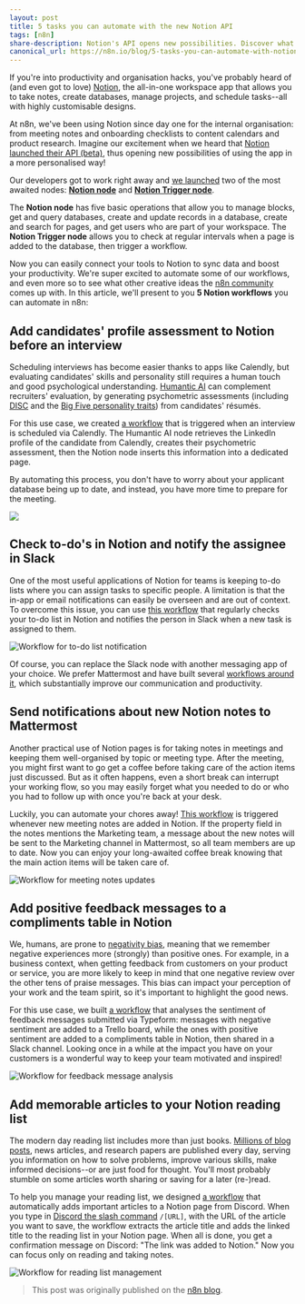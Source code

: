 ```yaml
---
layout: post
title: 5 tasks you can automate with the new Notion API
tags: [n8n]
share-description: Notion's API opens new possibilities. Discover what workflows you can automate now!
canonical_url: https://n8n.io/blog/5-tasks-you-can-automate-with-notion-api/
---
```


If you're into productivity and organisation hacks, you've probably heard of (and even got to love) [Notion](https://www.notion.so/), the all-in-one workspace app that allows you to take notes, create databases, manage projects, and schedule tasks--all with highly customisable designs.

At n8n, we've been using Notion since day one for the internal organisation: from meeting notes and onboarding checklists to content calendars and product research. Imagine our excitement when we heard that [Notion launched their API (beta)](https://developers.notion.com/), thus opening new possibilities of using the app in a more personalised way!


Our developers got to work right away and [we launched](https://www.producthunt.com/posts/notion-n8n-integration) two of the most awaited nodes: [**Notion node**](https://docs.n8n.io/nodes/n8n-nodes-base.notion/#basic-operations) and [**Notion Trigger node**](https://docs.n8n.io/nodes/n8n-nodes-base.notionTrigger/).

The **Notion node** has five basic operations that allow you to manage blocks, get and query databases, create and update records in a database, create and search for pages, and get users who are part of your workspace. The **Notion Trigger node** allows you to check at regular intervals when a page is added to the database, then trigger a workflow.

Now you can easily connect your tools to Notion to sync data and boost your productivity. We're super excited to automate some of our workflows, and even more so to see what other creative ideas the [n8n community](http://community.n8n.io/) comes up with. In this article, we'll present to you **5 Notion workflows** you can automate in n8n:


## Add candidates' profile assessment to Notion before an interview

Scheduling interviews has become easier thanks to apps like Calendly, but evaluating candidates' skills and personality still requires a human touch and good psychological understanding. [Humantic AI](https://humantic.ai) can complement recruiters' evaluation, by generating psychometric assessments (including [DISC](https://en.wikipedia.org/wiki/DISC_assessment) and the [Big Five personality traits](https://en.wikipedia.org/wiki/Big_Five_personality_traits)) from candidates' résumés.

For this use case, we created [a workflow](https://n8n.io/workflows/1107) that is triggered when an interview is scheduled via Calendly. The Humantic AI node retrieves the LinkedIn profile of the candidate from Calendly, creates their psychometric assessment, then the Notion node inserts this information into a dedicated page.

By automating this process, you don't have to worry about your applicant database being up to date, and instead, you have more time to prepare for the meeting.

![](https://lh3.googleusercontent.com/eam2Ikgu4aGqo6mcnDKyq3viUjLGH5zs9XA-p2_5gIroCFtZ4GCTFYmHK79PtTjEplv4GyaZwB8WlfZn-vL64uNLO1h9JbL9ImDb8Y_vprrNJdFyv3vbLaOno_5hhJ3jHURhO_aY)


## Check to-do's in Notion and notify the assignee in Slack

One of the most useful applications of Notion for teams is keeping to-do lists where you can assign tasks to specific people. A limitation is that the in-app or email notifications can easily be overseen and are out of context. To overcome this issue, you can use [this workflow](https://n8n.io/workflows/1105) that regularly checks your to-do list in Notion and notifies the person in Slack when a new task is assigned to them.

![Workflow for to-do list notification](https://lh5.googleusercontent.com/cYTvsnlN0p8PbiuPd7DTC2Ravaw8WB9U4m9NIKNA2dRKlQZtHH9X77DBFasfLLhIDJXtHbY9yHVHB52MMnVmVY9IDNgWJRGunpAcX-qwRTbx3DxJMHOir6IFxe3cSnR2A1tPI6n5)


Of course, you can replace the Slack node with another messaging app of your choice. We prefer Mattermost and have built several [workflows around it](https://n8n.io/blog/5-workflow-automations-for-mattermost-that-we-love-at-n8n/), which substantially improve our communication and productivity.

## Send notifications about new Notion notes to Mattermost

Another practical use of Notion pages is for taking notes in meetings and keeping them well-organised by topic or meeting type. After the meeting, you might first want to go get a coffee before taking care of the action items just discussed. But as it often happens, even a short break can interrupt your working flow, so you may easily forget what you needed to do or who you had to follow up with once you're back at your desk.

Luckily, you can automate your chores away! [This workflow](https://n8n.io/workflows/1089) is triggered whenever new meeting notes are added in Notion. If the property field in the notes mentions the Marketing team, a message about the new notes will be sent to the Marketing channel in Mattermost, so all team members are up to date. Now you can enjoy your long-awaited coffee break knowing that the main action items will be taken care of.

![Workflow for meeting notes updates](https://lh6.googleusercontent.com/tlVM2zUetq3H-9LuD930xgz42RQqWGQvd-JxKCQIf6P1s4oAEYLopnfZASlmk0ySFhxMgcp6FoVLfS4uZPEqrcbAerLXvYKnNT2kVSMSDNQQ8nHbYmNt6pR1y23Mk-BZq4m71Zwm)


## Add positive feedback messages to a compliments table in Notion

We, humans, are prone to [negativity bias](https://en.wikipedia.org/wiki/Negativity_bias), meaning that we remember negative experiences more (strongly) than positive ones. For example, in a business context, when getting feedback from customers on your product or service, you are more likely to keep in mind that one negative review over the other tens of praise messages. This bias can impact your perception of your work and the team spirit, so it's important to highlight the good news.

For this use case, we built [a workflow](https://n8n.io/workflows/1109) that analyses the sentiment of feedback messages submitted via Typeform: messages with negative sentiment are added to a Trello board, while the ones with positive sentiment are added to a compliments table in Notion, then shared in a Slack channel. Looking once in a while at the impact you have on your customers is a wonderful way to keep your team motivated and inspired!

![Workflow for feedback message analysis](https://lh6.googleusercontent.com/-z6QPNwDy4xAVe8u865TD9-Ba03wL4LMN4uj6BcRzNqZR92bwkK960oBEhVUcv6j3HEpjhH3Fo8v4L4QwLGvOQxulSRZeQ6FyX6EsnUSq1V9vKtBne8lwapynnH7mMI_vYYJHdwd)

## Add memorable articles to your Notion reading list

The modern day reading list includes more than just books. [Millions of blog posts](https://wordpress.com/activity/posting/), news articles, and research papers are published every day, serving you information on how to solve problems, improve various skills, make informed decisions--or are just food for thought. You'll most probably stumble on some articles worth sharing or saving for a later (re-)read.

To help you manage your reading list, we designed [a workflow](https://n8n.io/workflows/1110) that automatically adds important articles to a Notion page from Discord. When you type in [Discord the slash command](https://discord.com/developers/docs/interactions/slash-commands) `/[URL]`, with the URL of the article you want to save, the workflow extracts the article title and adds the linked title to the reading list in your Notion page. When all is done, you get a confirmation message on Discord: "The link was added to Notion." Now you can focus only on reading and taking notes.

![Workflow for reading list management](https://lh5.googleusercontent.com/zy2CR3lyQClhHD8itnQjc1pTOApsKRH7LSqo-N63M8Z0xVE0yw6wHfSYs192NQr_GSwccSHykfqS9UTphbh8m145THKxvvq9nRr6GKxBX0w9JyyPsXU6ndmerBhy31db_VDlj0Mw)

> This post was originally published on the [n8n blog](https://n8n.io/blog/5-tasks-you-can-automate-with-notion-api/).